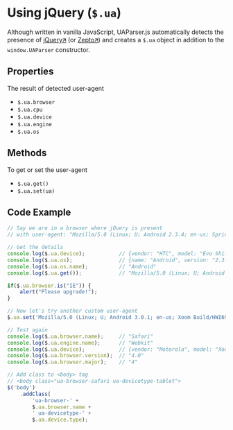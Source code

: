 # Using jQuery (`$.ua`)

Although written in vanilla JavaScript, UAParser.js automatically detects the presence of [jQuery🡭](https://jquery.com/) (or [Zepto🡭](https://zeptojs.com/)) and creates a `$.ua` object in addition to the `window.UAParser` constructor. 

## Properties

The result of detected user-agent

- `$.ua.browser`
- `$.ua.cpu`
- `$.ua.device`
- `$.ua.engine`
- `$.ua.os`

## Methods

To get or set the user-agent

- `$.ua.get()`
- `$.ua.set(ua)`

## Code Example

```js
// Say we are in a browser where jQuery is present
// with user-agent: "Mozilla/5.0 (Linux; U; Android 2.3.4; en-us; Sprint APA7373KT Build/GRJ22) AppleWebKit/533.1 (KHTML, like Gecko) Version/4.0"

// Get the details
console.log($.ua.device);           // {vendor: "HTC", model: "Evo Shift 4G", type: "mobile"}
console.log($.ua.os);               // {name: "Android", version: "2.3.4"}
console.log($.ua.os.name);          // "Android"
console.log($.ua.get());            // "Mozilla/5.0 (Linux; U; Android 2.3.4; en-us; Sprint APA7373KT Build/GRJ22) AppleWebKit/533.1 (KHTML, like Gecko) Version/4.0"

if($.ua.browser.is("IE")) {
    alert("Please upgrade!");
}

// Now let's try another custom user-agent
$.ua.set('Mozilla/5.0 (Linux; U; Android 3.0.1; en-us; Xoom Build/HWI69) AppleWebKit/534.13 (KHTML, like Gecko) Version/4.0 Safari/534.13');

// Test again
console.log($.ua.browser.name);     // "Safari"
console.log($.ua.engine.name);      // "Webkit"
console.log($.ua.device);           // {vendor: "Motorola", model: "Xoom", type: "tablet"}
console.log($.ua.browser.version);  // "4.0"
console.log($.ua.browser.major);    // "4"

// Add class to <body> tag
// <body class="ua-browser-safari ua-devicetype-tablet">
$('body')
    .addClass(
        'ua-browser-' + 
        $.ua.browser.name + 
        ' ua-devicetype-' + 
        $.ua.device.type);
```
